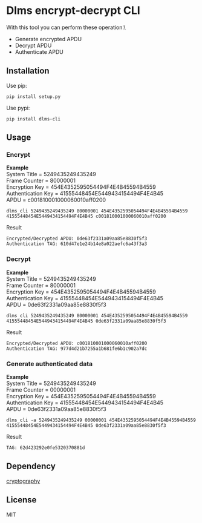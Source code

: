 # Dlms encrypt-decrypt CLI
With this tool you can perform these operation:\
- Generate encrypted APDU
- Decrypt APDU
- Authenticate APDU

## Installation
Use pip:
```
pip install setup.py
```
Use pypi:
```
pip install dlms-cli
```
## Usage
### Encrypt
**Example**\
System Title = 5249435249435249\
Frame Counter = 80000001\
Encryption Key = 454E4352595054494F4E4B45594B4559\
Authentication Key = 41555448454E5449434154494F4E4B45\
APDU = c001810001000060010aff0200
```
dlms_cli 5249435249435249 80000001 454E4352595054494F4E4B45594B4559 41555448454E5449434154494F4E4B45 c001810001000060010aff0200
```
Result
```
Encrypted/Decrypted APDU: 0de63f2331a09aa85e8830f5f3
Authentication TAG: 610d47e1e24b14e8a022aefc6a43f3a3
```
### Decrypt
**Example**\
System Title = 5249435249435249\
Frame Counter = 80000001\
Encryption Key = 454E4352595054494F4E4B45594B4559\
Authentication Key = 41555448454E5449434154494F4E4B45\
APDU = 0de63f2331a09aa85e8830f5f3
```
dlms_cli 5249435249435249 80000001 454E4352595054494F4E4B45594B4559 41555448454E5449434154494F4E4B45 0de63f2331a09aa85e8830f5f3
```
Result
```
Encrypted/Decrypted APDU: c001810001000060010aff0200
Authentication TAG: 977d4d21b7255a1b681fe6b1c902a7dc
```

### Generate authenticated data
**Example**\
System Title = 5249435249435249\
Frame Counter = 00000001\
Encryption Key = 454E4352595054494F4E4B45594B4559\
Authentication Key = 41555448454E5449434154494F4E4B45\
APDU = 0de63f2331a09aa85e8830f5f3
```
dlms_cli -a 5249435249435249 00000001 454E4352595054494F4E4B45594B4559 41555448454E5449434154494F4E4B45 0de63f2331a09aa85e8830f5f3
```
Result
```
TAG: 62d423292e0fe5320370881d
```
## Dependency
[cryptography](https://github.com/pyca/cryptography)

## License
MIT
